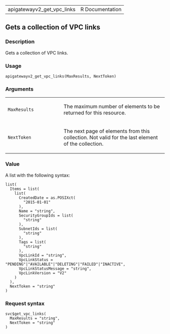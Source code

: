 <table style="width: 100%;">
<tbody>
<tr class="odd">
<td>apigatewayv2_get_vpc_links</td>
<td style="text-align: right;">R Documentation</td>
</tr>
</tbody>
</table>

## Gets a collection of VPC links

### Description

Gets a collection of VPC links.

### Usage

    apigatewayv2_get_vpc_links(MaxResults, NextToken)

### Arguments

<table>
<colgroup>
<col style="width: 35%" />
<col style="width: 65%" />
</colgroup>
<tbody>
<tr class="odd">
<td><code
id="apigatewayv2_get_vpc_links_:_MaxResults">MaxResults</code></td>
<td><p>The maximum number of elements to be returned for this
resource.</p></td>
</tr>
<tr class="even">
<td><code
id="apigatewayv2_get_vpc_links_:_NextToken">NextToken</code></td>
<td><p>The next page of elements from this collection. Not valid for the
last element of the collection.</p></td>
</tr>
</tbody>
</table>

### Value

A list with the following syntax:

    list(
      Items = list(
        list(
          CreatedDate = as.POSIXct(
            "2015-01-01"
          ),
          Name = "string",
          SecurityGroupIds = list(
            "string"
          ),
          SubnetIds = list(
            "string"
          ),
          Tags = list(
            "string"
          ),
          VpcLinkId = "string",
          VpcLinkStatus = "PENDING"|"AVAILABLE"|"DELETING"|"FAILED"|"INACTIVE",
          VpcLinkStatusMessage = "string",
          VpcLinkVersion = "V2"
        )
      ),
      NextToken = "string"
    )

### Request syntax

    svc$get_vpc_links(
      MaxResults = "string",
      NextToken = "string"
    )
